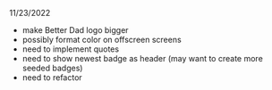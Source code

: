 11/23/2022
- make Better Dad logo bigger
- possibly format color on offscreen screens
- need to implement quotes
- need to show newest badge as header (may want to create more seeded badges)
- need to refactor
